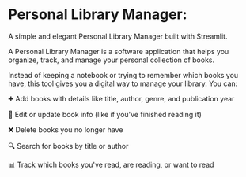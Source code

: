# Personal Library Manager:

A simple and elegant Personal Library Manager built with Streamlit.

A Personal Library Manager is a software application that helps you organize, track, and manage your personal collection of books.

Instead of keeping a notebook or trying to remember which books you have, this tool gives you a digital way to manage your library. You can:

➕ Add books with details like title, author, genre, and publication year

📝 Edit or update book info (like if you've finished reading it)

❌ Delete books you no longer have

🔍 Search for books by title or author

📊 Track which books you've read, are reading, or want to read

